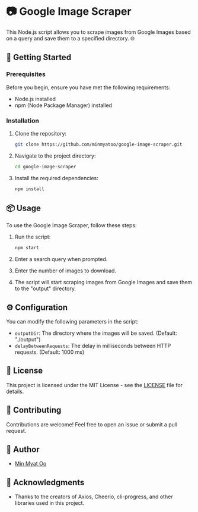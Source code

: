 # 📷 Google Image Scraper

This Node.js script allows you to scrape images from Google Images based on a query and save them to a specified directory. 🌐

## 🚀 Getting Started

### Prerequisites

Before you begin, ensure you have met the following requirements:

- Node.js installed
- npm (Node Package Manager) installed

### Installation

1. Clone the repository:

   ```bash
   git clone https://github.com/minmyatoo/google-image-scraper.git
   ```

2. Navigate to the project directory:

   ```bash
   cd google-image-scraper
   ```

3. Install the required dependencies:

   ```bash
   npm install
   ```

## 📦 Usage

To use the Google Image Scraper, follow these steps:

1. Run the script:

   ```bash
   npm start
   ```

2. Enter a search query when prompted.

3. Enter the number of images to download.

4. The script will start scraping images from Google Images and save them to the "output" directory.

## ⚙️ Configuration

You can modify the following parameters in the script:

- `outputDir`: The directory where the images will be saved. (Default: "./output")
- `delayBetweenRequests`: The delay in milliseconds between HTTP requests. (Default: 1000 ms)

## 📃 License

This project is licensed under the MIT License - see the [LICENSE](LICENSE) file for details.

## 🤝 Contributing

Contributions are welcome! Feel free to open an issue or submit a pull request.

## 📄 Author

- [Min Myat Oo](https://github.com/minmyatoo)

## 📝 Acknowledgments

- Thanks to the creators of Axios, Cheerio, cli-progress, and other libraries used in this project.
